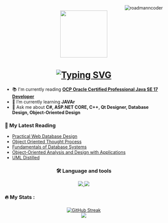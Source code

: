 <div align="right">
  <img src="https://komarev.com/ghpvc/?username=roadmanncoder&label=Profile%20views&color=0e75b6&style=flat" alt="roadmanncoder" />
</div>
<div align="center">
  <img height="150" src="https://c.tenor.com/D2H0hPltOdYAAAAd/tenor.gif"  />
</div>



<div align="center">
<h1><a href="https://git.io/typing-svg"><img src="https://readme-typing-svg.demolab.com?font=Fira+Code&size=25&pause=1000&color=F70707&random=false&width=435&lines=Wagwan+bruh+I'm+Mahmoud+Essam+" alt="Typing SVG" /></a></h1>
</div>


<ul align="left"> 
  <li>📚 I'm currently reading  <a href="https://www.amazon.com/Oracle-Certified-Professional-Developer-Study/dp/1119864585"><strong>OCP Oracle Certified Professional Java SE 17 Developer</strong></a></li>
  <li>
    🌱 I’m currently learning <strong>JAVAr</strong>
  </li>
  <li> 
    💬 Ask me about <strong> C#, ASP.NET CORE, C++, Qt Designer, Database Design, Object-Oriented Design</strong>
  </li>
</ul>
<h3 align="left">📕 My Latest Reading</h3>
<ul>
  <li><a href="https://https://www.amazon.com/Practical-Database-Design-Chris-Auld/dp/1590591941">Practical Web Database Design</li>
  <li><a href="https://www.amazon.com/Object-Oriented-Thought-Process-Developers-Library/dp/0321861272">Object Oriented Thought Process</a></li>
  <li><a href="https://www.amazon.com/Fundamentals-Database-Systems-Ramez-Elmasri/dp/0133970779/ref=sr_1_2?crid=SV3S1N8J7RV2&keywords=fundamentals+of+database+systems&qid=1703593049&s=books&sprefix=fundementals+of+da%2Cstripbooks-intl-ship%2C211&sr=1-2">Fundamentals of Database Systems</a></li>
  <li><a href="https://www.amazon.com/Object-Oriented-Analysis-Design-Applications-3rd/dp/020189551X/ref=sr_1_2?crid=1FVFRUW21LRGJ&keywords=object+oriented+analysis+and+design&qid=1703592912&s=books&sprefix=object+or%2Cstripbooks-intl-ship%2C273&sr=1-2">Object-Oriented Analysis and Design with Applications</a></li>
  <li><a href="https://www.amazon.com/UML-Distilled-Standard-Modeling-Language/dp/0321193687/ref=sr_1_1?crid=17HVCQPBGH8QV&keywords=uml+distilled&qid=1703752324&sprefix=uml+dis%2Caps%2C1415&sr=8-1">UML Distilled</a></li>
</ul>

<h3 align="center">🛠 Language and tools</h3>


<div align="center">
  <p align="center">
  <a href="https://skillicons.dev">
    <img src="https://skillicons.dev/icons?i=cs,cpp,java,css,html,docker,dotnet,js,jquery,kotlin,linux" />
    <img src="https://skillicons.dev/icons?i=mongodb,mysql,nginx,postgres,postman,powershell,py,pytorch,qt,redis,selenium,angular,git" />
  </a>
</p>
</div>

###

<h3 align="left">🔥   My Stats :</h3>

###

<div align="center">
  <a href="https://git.io/streak-stats"><img src="https://streak-stats.demolab.com?user=RoadmannCoder&theme=dark" alt="GitHub Streak" /></a>
  <br/>
  <img src="https://github-readme-stats.vercel.app/api/top-langs/?username=roadmanncoder&layout=compact&theme=react&border_raduis=10"/>
</div>

###
